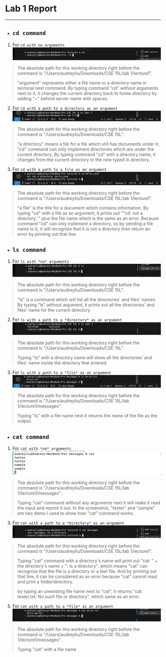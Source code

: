 # Lab 1 Report
***
* ## `cd command`
1. For `cd with no arguments`
![Image](cd.png)
> The absolute path for this working directory right before the command is "/Users/audreyliu/Downloads/CSE 15L/lab 1/lecture1".
> 
> "argument" represents either a file name or a directory name in terminal next command. By typing command "cd" without arguments next to it, it changes the current directory back to home directory by adding "~" behind server name with spaces.

2. For `cd with a path to a directory as an argument`
![Image](<cd directory.png>)
> The absolute path for this working directory right before the command is "/Users/audreyliu/Downloads/CSE 15L".
>
> "a directory" means a tile for a file which still has documents under it. "cd" command can only implement directories which are under the current directory. By typing command "cd" with a directory name, it changes from the current directory to the new typed in directory.

3. For `cd with a path to a file as an argument`
![Image](<cd file.png>)
> The absolute path for this working directory right before the command is "/Users/audreyliu/Downloads/CSE 15L/lab 1/lecture1".
> 
>  "a file" is the title for a ducument which contains information. By typing "cd" with a file as an argument, it prints out ""cd: not a directory: " plus the file name which is the same as an error. Because command "cd" can only inplement a directory, so by sending a file name to it, it will recognize that it is not a directory then return an error by printing out that line.

* ## `ls command`
1. For `ls with *no* arguments`
![Image](ls.png)
> The absolute path for this working directory right before the command is "/Users/audreyliu/Downloads/CSE 15L".
> 
> "ls" is a command which will list all the directories' and files' names. By typing "ls" without argument, it prints out all the directories' and files' name for the current directory. 

2. For `ls with a path to a *directory* as an argument`
![Image](<ls directory.png>)
>The absolute path for this working directory right before the command is "/Users/audreyliu/Downloads/CSE 15L".
>
>Typing "ls" with a directory name will show all the directories' and files' name inside the directory that entered.

3. For `ls with a path to a *file* as an argument`
![Image](<ls file.png>)
> The absolute path for this working directory right before the command is "/Users/audreyliu/Downloads/CSE 15L/lab 1/lecture1/messages".
>
> Typing "ls" with a file name next it returns the name of the file as the output. 

* ## `cat command`
1. For `cat with *no* arguments`
![Image](cat.png)
> The absolute path for this working directory right before the command is "/Users/audreyliu/Downloads/CSE 15L/lab 1/lecture1/messages".
>
> Typing "cat" command without any arguments next it will make it read the input and reprint it out. In the screenshot, "tester" and "sample" are two demo I used to show how "cat" command works. 

3. For `cat with a path to a *directory* as an argument`
![Image](<cat directory.png>)
> The absolute path for this working directory right before the command is "/Users/audreyliu/Downloads/CSE 15L/lab 1/lecture1".
>
> Typing "cat" command with a directory's name will print out "cat: " + the directory's name + ": Is a directory", which means "cat" can recognize that the file is a directory or a text file. And by printing out that line, it can be considered as an error because "cat" cannot read and print a folder/directory.
>
> by typing an unexisting file name next to "cat", it returns "cat: tester.txt: No such file or directory", which same as an error.

5. For `cat with a path to a *file* as an argument`
![Image](<cat file.png>)
> The absolute path for this working directory right before the command is "/Users/audreyliu/Downloads/CSE 15L/lab 1/lecture1/messages".
>
> Typing "cat" with a file name

